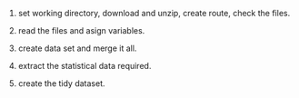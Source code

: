 1. set working directory, download and unzip, create route, check the files.

2. read the files and asign variables.


3. create data set and merge it all.




4. extract the statistical data required.


5. create the tidy dataset.

